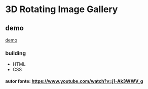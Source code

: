 # 3D Rotating Image Gallery

## demo
[demo](./assets/3D-rotate-image.gif)

### building 
- HTML
- CSS

#### autor fonte: https://www.youtube.com/watch?v=j1-Ak3WWV_g